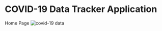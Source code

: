 # COVID-19 Data Tracker Application

Home Page
![covid-19 data](https://user-images.githubusercontent.com/71329612/175355679-3c35bd7e-41ef-4359-a576-17c6c18d79ce.PNG)
